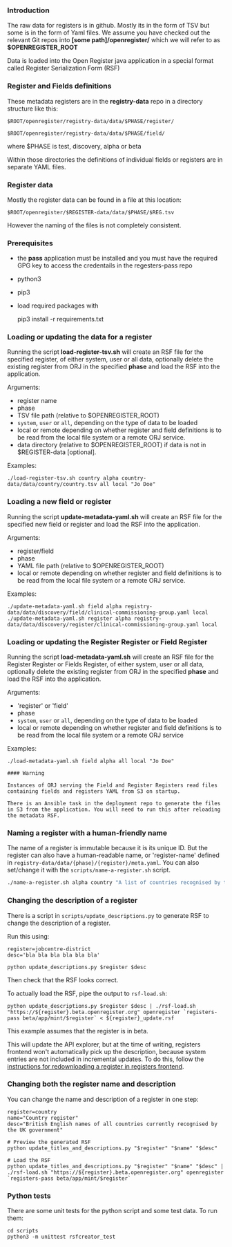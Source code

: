 ### Introduction

The raw data for registers is in github. Mostly its in the form of TSV but some is in the form of Yaml files.
We assume you have checked out the relevant Git repos into **[some path]/openregister/** which we will refer to as
**$OPENREGISTER_ROOT**

Data is loaded into the Open Register java application in a special format called Register Serialization Form (RSF)

### Register and Fields definitions

These metadata registers are in the **registry-data** repo in a directory structure like this:

    $ROOT/openregister/registry-data/data/$PHASE/register/

    $ROOT/openregister/registry-data/data/$PHASE/field/

where $PHASE is test, discovery, alpha or beta

Within those directories the definitions of individual fields or registers are in separate YAML files.

### Register data

Mostly the register data can be found in a file at this location:

    $ROOT/openregister/$REGISTER-data/data/$PHASE/$REG.tsv

However the naming of the files is not completely consistent.

### Prerequisites

- the **pass** application must be installed and you must have the required GPG key to access
  the credentails in the regesters-pass repo
- python3
- pip3
- load required packages with


    pip3 install -r requirements.txt


### Loading or updating the data for a register

Running the script **load-register-tsv.sh** will create an RSF file for the specified register, of either system, user or all data, optionally delete the existing
register from ORJ in the specified **phase** and load the RSF into the application.

Arguments:
- register name
- phase
- TSV file path (relative to $OPENREGISTER_ROOT)
- `system`, `user` or `all`, depending on the type of data to be loaded
- local or remote depending on whether register and field definitions is to be read from the local file system or a remote ORJ service.
- data directory (relative to $OPENREGISTER_ROOT) if data is not in $REGISTER-data [optional].

Examples:

    ./load-register-tsv.sh country alpha country-data/data/country/country.tsv all local "Jo Doe"

### Loading a new field or register

Running the script **update-metadata-yaml.sh** will create an RSF file for the specified new field or register and load the RSF into the application.

Arguments:
- register/field
- phase
- YAML file path (relative to $OPENREGISTER_ROOT)
- local or remote depending on whether register and field definitions is to be read from the local file system or a remote ORJ service.

Examples:

    ./update-metadata-yaml.sh field alpha registry-data/data/discovery/field/clinical-commissioning-group.yaml local
    ./update-metadata-yaml.sh register alpha registry-data/data/discovery/register/clinical-commissioning-group.yaml local


### Loading or updating the Register Register or Field Register

Running the script **load-metadata-yaml.sh** will create an RSF file for the Register Register or Fields Register, of either system, user or all data, optionally delete the existing register from ORJ in the specified **phase** and load the RSF into the application.

Arguments:
- 'register' or 'field'
- phase
- `system`, `user` or `all`, depending on the type of data to be loaded
- local or remote depending on whether register and field definitions is to be read from the local file system or a remote ORJ service

Examples:

    ./load-metadata-yaml.sh field alpha all local "Jo Doe"

    #### Warning

    Instances of ORJ serving the Field and Register Registers read files containing fields and registers YAML from S3 on startup.

    There is an Ansible task in the deployment repo to generate the files in S3 from the application. You will need to run this after reloading the metadata RSF.

### Naming a register with a human-friendly name

The name of a register is immutable because it is its unique ID.  But the
register can also have a human-readable name, or 'register-name' defined in
`registry-data/data/{phase}/{register}/meta.yaml`.  You can also set/change it
with the `scripts/name-a-register.sh` script.

```sh
./name-a-register.sh alpha country "A list of countries recognised by the UK"
```

### Changing the description of a register

There is a script in `scripts/update_descriptions.py` to generate RSF to change the description of a register.

Run this using:

```
register=jobcentre-district
desc='bla bla bla bla bla bla'

python update_descriptions.py $register $desc
```

Then check that the RSF looks correct.

To actually load the RSF, pipe the output to `rsf-load.sh`:

```
python update_descriptions.py $register $desc | ./rsf-load.sh "https://${register}.beta.openregister.org" openregister `registers-pass beta/app/mint/$register` < ${register}_update.rsf
```

This example assumes that the register is in beta.

This will update the API explorer, but at the time of writing, registers frontend won't automatically pick up the description, because system entries are not included in incremental updates. To do this, follow the [instructions for redownloading a register in registers frontend](https://github.com/openregister/registers-frontend#populating-the-database-with-register-data-on-paas).

### Changing both the register name and description

You can change the name and description of a register in one step:

```
register=country
name="Country register"
desc="British English names of all countries currently recognised by the UK government"

# Preview the generated RSF
python update_titles_and_descriptions.py "$register" "$name" "$desc"

# Load the RSF
python update_titles_and_descriptions.py "$register" "$name" "$desc" | ./rsf-load.sh "https://${register}.beta.openregister.org" openregister `registers-pass beta/app/mint/$register`
```

### Python tests

There are some unit tests for the python script and some test data. To run them:

    cd scripts
    python3 -m unittest rsfcreator_test
